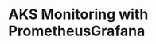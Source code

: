 # AKS Monitoring with PrometheusGrafana                                                                                                                                                                                                                                                                                                                                                                                                                                                                                     
